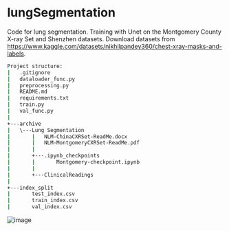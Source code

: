 # lungSegmentation
Code for lung segmentation. Training with Unet on the Montgomery County X-ray Set and Shenzhen datasets.
Download datasets from https://www.kaggle.com/datasets/nikhilpandey360/chest-xray-masks-and-labels.
```bash
Project structure:
|   .gitignore
|   dataloader_func.py
|   preprocessing.py
|   README.md
|   requirements.txt
|   train.py
|   val_func.py
|     
+---archive
|   \---Lung Segmentation
|       |   NLM-ChinaCXRSet-ReadMe.docx
|       |   NLM-MontgomeryCXRSet-ReadMe.pdf
|       |   
|       +---.ipynb_checkpoints
|       |       Montgomery-checkpoint.ipynb
|       |       
|       +---ClinicalReadings
|
+---index_split
|       test_index.csv
|       train_index.csv
|       val_index.csv
```
![image](https://github.com/OMilosh/lungSegmentation/assets/83598973/41875f63-d824-4140-8676-b820ada71fcc)
